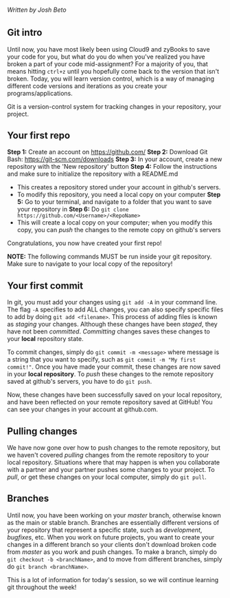###### Written by Josh Beto

## Git intro

Until now, you have most likely been using Cloud9 and zyBooks to save your code for you, but what do you do
when you've realized you have broken a part of your code mid-assignment? For a majority of you, that means
hitting `ctrl+z` until you hopefully come back to the version that isn't broken. Today, you will learn version control,
which is a way of managing different code versions and iterations as you create your programs/applications.

Git is a version-control system for tracking changes in your repository, your project.

## Your first repo

**Step 1:** Create an account on https://github.com/
**Step 2:** Download Git Bash: https://git-scm.com/downloads
**Step 3:** In your account, create a new repository with the 'New repository' button
**Step 4:** Follow the instructions and make sure to initialize the repository with a README.md
 * This creates a repository stored under your account in github's servers.
 * To modify this repository, you need a local copy on your computer
**Step 5:** Go to your terminal, and navigate to a folder that you want to save your repository in
**Step 6:** Do `git clone https://github.com/<Username>/<RepoName>`
 * This will create a local copy on your computer; when you modify this copy, you can *push* the changes to the remote copy on github's servers

 Congratulations, you now have created your first repo!

**NOTE:** The following commands MUST be run inside your git repository. Make sure to navigate to your local copy of the repository!

 ## Your first commit

 In git, you must add your changes using `git add -A` in your command line. The flag `-A` specifies to add ALL changes, you can also specify specific files to add 
 by doing `git add <filename>`. This process of adding files is known as *staging* your changes. Although these changes have been *staged*, they have not been *committed*.
 *Committing* changes saves these changes to your **local** repository state. 

 To commit changes, simply do `git commit -m <message>` where message is a string that you want to specify, such as `git commit -m "My first commit!"`. Once you have made your
 commit, these changes are now saved in your **local repository**. To *push* these changes to the remote repository saved at github's servers, you have to do `git push`.

 Now, these changes have been successfully saved on your local repository, and have been reflected on your remote repository saved at GitHub! You can see your changes
 in your account at github.com.

 ## Pulling changes

 We have now gone over how to push changes to the remote repository, but we haven't covered *pulling* changes from the remote repository to your local repository. 
 Situations where that may happen is when you collaborate with a partner and your partner pushes some changes to your project. To *pull*, or get these changes on
 your local computer, simply do `git pull`.

 ## Branches

 Until now, you have been working on your *master* branch, otherwise known as the main or stable branch. Branches are essentially different versions of your
 repository that represent a specific state, such as *development*, *bugfixes*, etc. When you work on future projects, you want to create your changes in
 a different branch so your clients don't download broken code from *master* as you work and push changes. To make a branch, simply do `git checkout -b <branchName>`, and
 to move from different branches, simply do `git branch <branchName>`.

 This is a lot of information for today's session, so we will continue learning git throughout the week!